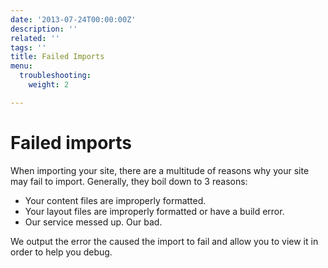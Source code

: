 ```yaml
---
date: '2013-07-24T00:00:00Z'
description: ''
related: ''
tags: ''
title: Failed Imports
menu:
  troubleshooting:
    weight: 2

---
```

# Failed imports
When importing your site, there are a multitude of reasons why your site may fail to import. Generally, they boil down to 3 reasons:

- Your content files are improperly formatted.
- Your layout files are improperly formatted or have a build error.
- Our service messed up. Our bad.

We output the error the caused the import to fail and allow you to view it in order to help you debug.
